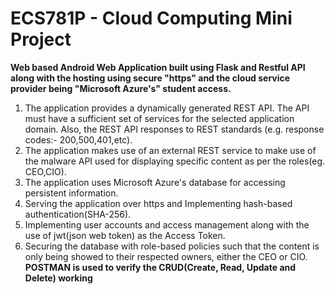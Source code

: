 # ECS781P -  Cloud Computing Mini Project 
**Web based Android Web Application built using Flask and Restful API along with the hosting using secure "https" and the cloud service provider being "Microsoft Azure's" student access.**
  1. The application provides a dynamically generated REST API. The API must have a sufficient set of services for the selected application domain. Also, the REST API responses to REST standards (e.g. response codes:- 200,500,401,etc).
  2. The application makes use of an external REST service to make use of the malware API used for displaying specific content as per the roles(eg. CEO,CIO).
  3. The application uses Microsoft Azure's database for accessing persistent information.
  4. Serving the application over https and Implementing hash-based authentication(SHA-256).
  5. Implementing user accounts and access management along with the use of jwt(json web token) as the Access Token.
  6. Securing the database with role-based policies such that the content is only being showed to their respected owners, either the CEO or CIO.
 **POSTMAN is used to verify the CRUD(Create, Read, Update and Delete) working**
